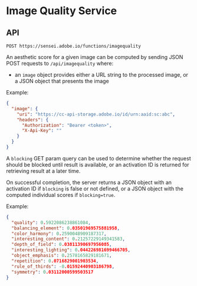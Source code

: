 # Image Quality Service

## API

```
POST https://sensei.adobe.io/functions/imagequality

```

An aesthetic score for a given image can be computed by sending JSON POST requests to `/api/imagequality` where:

* an `image` object provides either a URL string to the processed image, or a JSON object that presents the image

Example:

```json
{
  "image": {
    "uri": "https://cc-api-storage.adobe.io/id/urn:aaid:sc:abc",
    "headers": {
      "Authorization": "Bearer <token>",
      "X-Api-Key": ""
    }
  }
}
```

A `blocking` GET param query can be used to determine whether the request should be blocked until result is available, or an activation ID is returned for retrieving result at a later time.

On successful completion, the server returns a JSON object with an activation ID if `blocking` is false or not defined, or a JSON object with the computed individual scores if `blocking=true`.

Example:

```json
{
  "quality": 0.5922086238861084,
  "balancing_element": 0.03501969575881958,
  "color_harmony": 0.2590048909187317,
  "interesting_content": 0.21257229149341583,
  "depth_of_field": 0.03811390697956085,
  "interesting_lighting": 0.044226981699466705,
  "object_emphasis": 0.2578165829181671,
  "repetition": 0.0716829001903534,
  "rule_of_thirds": -0.01592440903186798,
  "symmetry": 0.03112000599503517
}
```


